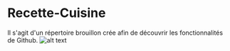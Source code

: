 # Recette-Cuisine
Il s'agit d'un répertoire brouillon crée afin de découvrir les fonctionnalités de Github.
![alt text](
https://images3.alphacoders.com/654/654323.jpg)